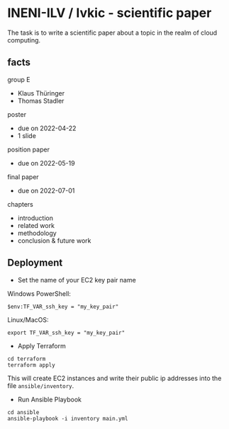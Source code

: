 # INENI-ILV / Ivkic - scientific paper

The task is to write a scientific paper about a
topic in the realm of cloud computing.

## facts

group E

  - Klaus Thüringer
  - Thomas Stadler

poster

  - due on 2022-04-22
  - 1 slide

position paper

  - due on 2022-05-19

final paper

  - due on 2022-07-01


chapters

  - introduction
  - related work
  - methodology
  - conclusion & future work

## Deployment

- Set the name of your EC2 key pair name

Windows PowerShell:

    $env:TF_VAR_ssh_key = "my_key_pair"

Linux/MacOS:

    export TF_VAR_ssh_key = "my_key_pair"

- Apply Terraform

```
cd terraform
terraform apply
```

This will create EC2 instances and write their public ip addresses into the file `ansible/inventory`.

- Run Ansible Playbook

```
cd ansible
ansible-playbook -i inventory main.yml
```
